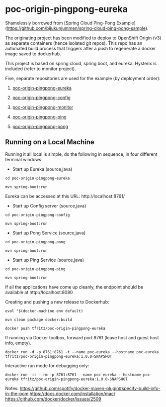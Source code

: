 # poc-origin-pingpong-eureka

Shamelessly borrowed from [Spring Cloud Ping-Pong Example] (https://github.com/bijukunjummen/spring-cloud-ping-pong-sample).

The originating project has been modified to deploy to OpenShift Origin (v3) as separate containers (hence isolated git repos).  This repo has an automated build process that triggers after a push to regenerate a docker image saved to dockerhub.

This project is based on spring cloud, spring boot, and eureka.  Hysterix is included (refer to monitor project).

Five, separate repositories are used for the example (by deployment order):

1. [poc-origin-pingpong-eureka](https://github.com/todd-fritz/poc-origin-pingpong-eureka)

2. [poc-origin-pingpong-config](https://github.com/todd-fritz/poc-origin-pingpong-config)

3. [poc-origin-pingpong-monitor](https://github.com/todd-fritz/poc-origin-pingpong-monitor)

4. [poc-origin-pingpong-ping](https://github.com/todd-fritz/poc-origin-pingpong-ping)

5. [poc-origin-pingpong-pong](https://github.com/todd-fritz/poc-origin-pingpong-pong)


## Running on a Local Machine
Running it all local is simple, do the following in sequence, in four different terminal windows:

* Start up Eureka (source,java)

`cd poc-origin-pingpong-eureka`

`mvn spring-boot:run`

  Eureka can be accessed at this URL:  http://localhost:8761/

* Start up Config server (source,java)

`cd poc-origin-pingpong-config`

`mvn spring-boot:run`

* Start up Pong Service (source,java)

`cd poc-origin-pingpong-pong`

`mvn spring-boot:run`

* Start up Ping Service (source,java)

`cd poc-origin-pingpong-ping`

`mvn spring-boot:run`


If all the applications have come up cleanly, the endpoint should be available at http://localhost:8080

Creating and pushing a new release to Dockerhub:

`eval "$(docker-machine env default)`

`mvn clean package docker:build`

`docker push tfritz/poc-origin-pingpong-eureka`

If running via Docker toolbox, forward port 8761 (leave host and guest host info, empty).

`docker run -d -p 8761:8761 -t --name poc-eureka --hostname poc-eureka tfritz/poc-origin-pingpong-eureka:1.0.0-SNAPSHOT`


Interactive run mode for debugging only:

`docker run -it --rm -p 8761:8761 --name poc-eureka --hostname poc-eureka tfritz/poc-origin-pingpong-eureka:1.0.0-SNAPSHOT`


Notes:
https://github.com/spotify/docker-maven-plugin#specify-build-info-in-the-pom
https://docs.docker.com/installation/mac/
https://github.com/docker/docker/issues/2509